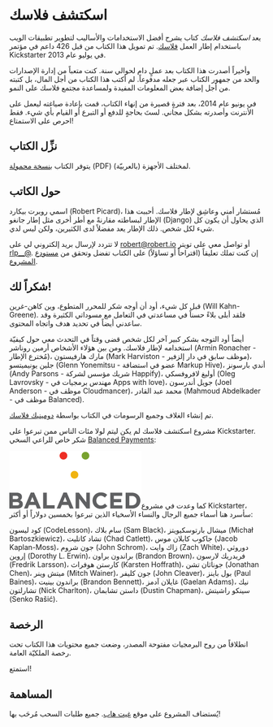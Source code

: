 # اسكتشف فلاسك
يعد *اسكتشف فلاسك* كتاب يشرح أفضل الاستخدامات والأساليب لتطوير تطبيقات الويب باستخدام إطار العمل [فلاسك](http://flask.pocoo.org/). تم تمويل هذا الكتاب من قبل 426 داعم في مؤتمر  Kickstarter في يوليو عام 2013.

وأخيراً أصدرت هذا الكتاب بعد عملٍ دام لحوالي سنة. كنت متعباً من إدارة الإصدارات والحد من جمهور الكتاب عبر جعله مدفوعاً. لم أكتب هذا الكتاب من أجل المال، بل كتبته من أجل إضافة بعض المعلومات المفيدة ولمساعدة مجتمع فلاسك على النمو.

في يونيو عام 2014، بعد فترةٍ قصيرة من إنهاء الكتاب، قمت بإعادة صياغته ليعمل على الأنترنت وأصدرته بشكل مجاني. لستَ بحاجةٍ للدفع أو التبرع أو القيام بأي شيء. فقط احرص على الاستمتاع!

## نزِّل الكتاب
يتوفر الكتاب [بنسخة محمولة](exploreflask.pdf) (PDF) لمختلف الأجهزة (بالعربيّة).

## حول الكاتب
اسمي روبرت بيكارد (Robert Picard)، مُستشار أمني وعاشِق لإطار فلاسك. أحببت هذا الإطار لبساطته مقارنةً مع أطر أخرى مثل إطار جانغو (Django) الذي يحاول أن يكون كل شيء لكل شخص. ذلك الإطار يعد مفضلاً لدى الكثيرين، ولكن ليس لدي.

لا تتردد لإرسال بريد إلكتروني لي على [robert@robert.io](mailto:robert@robert.io) أو تواصل معي على تويتر [rlp__@](https://twitter.com/__rlp). إن كنت تملك تعليقاً (اقتراحاً أو تساؤلاً) على الكتاب تفضل وتحقق من [مستودع المشروع](https://github.com/rpicard/explore-flask).

## شكراً لك!
قبل كل شيء، أود أن أوجه شكر للمحرر المتطوع، وين كاهن-غرين (Will Kahn-Greene). فلقد أبلى بلاءً حسناً في مساعدتي في التعامل مع مسوداتي الكثيرة وقد ساعدني أيضاً في تحديد هدف واتجاه المحتوى.

أيضاً أود التوجه بشكر كبير آخر لكل شخص قضى وقتاً في التحدث معي حول كيفيّة استخدامه لإطار فلاسك. ومن بين هؤلاء الأشخاص أرمين روناشر (Armin Ronacher - مُخترع الإطار)، مارك هارفيستون (Mark Harviston - موظف سابق في دار إلزفير)، جلين يونيميتسو (Glenn Yonemitsu - عضو في استضافة Markup Hive)، أندي بارسونز (Andy Parsons - شريك مؤسس لشركة Happify)، أوليغ لافروفسكي (Oleg Lavrovsky - مهندس برمجيات في Apps with love)، جويل أندرسون (Joel Anderson - موظف في Cloudmancer)، محمد عبد القادر (Mahmoud Abdelkader - موظف في Balanced).

تم إنشاء الغلاف وجميع الرسومات في الكتاب بواسطة [دومينيك فلاسك](http://www.dangerdom.com/).

مشروع اسكتشف فلاسك لم يكن ليتم لولا مئات الناس ممن تبرعوا على Kickstarter. شكر خاص للراعي السخي [Balanced Payments](https://balancedpayments.com/):

<img src='images/balanced-logo.png' align='left' /><br/><br/><br/><br/><br/>

كما وعدت في مشروع Kickstarter، سأسرد هنا أسماء جميع الرجال والنساء الأسخياء الذين تبرعوا بخمسين دولاراً أو أكثر:

كود ليسون (CodeLesson)، سام بلاك (Sam Black)، ميشال بارتوسكيويتز (Michał Bartoszkiewicz)، تشاد كاتليت (Chad Catlett)، جاكوب كابلان موس (Jacob Kaplan-Moss)، جون شروم (John Schrom)، زاك وايت (Zach White)، دوروثي إروين (Dorothy L. Erwin)، براندون براون (Brandon Brown)، فريدريك لارسون (Fredrik Larsson)، كارستن هوفراث (Karsten Hoffrath)، جوناثان تشن (Jonathan Chen)، ميتش وينر (Mitch Wainer)، جون كليفر (John Cleaver)، بول باينز (Paul Baines)، براندون بينيت (Brandon Bennett)، غايلان آدمز (Gaelan Adams)، نيك تشارلتون (Nick Charlton)، داستن تشابمان (Dustin Chapman)، سينكو راشيتش (Senko Rašić).

## الرخصة

انطلاقاً من روح البرمجيات مفتوحة المصدر، وضعت جميع محتويات هذا الكتاب تحت رخصة الملكيّة العامة.

استمتع!

## المساهمة

يُستضاف المشروع على موقع [غيت هاب](https://github.com/rpicard/explore-flask). جميع طلبات السحب مُرحَب بها!

